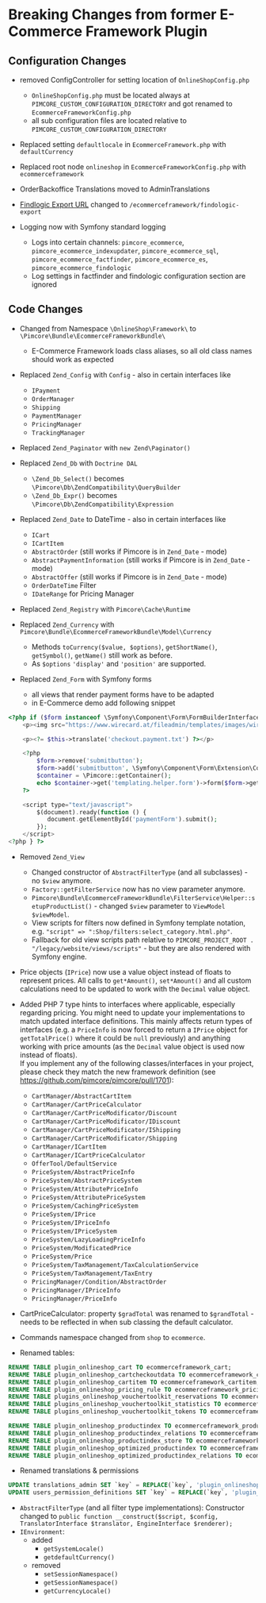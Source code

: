 # Breaking Changes from former E-Commerce Framework Plugin 

## Configuration Changes
- removed ConfigController for setting location of `OnlineShopConfig.php` 
   - `OnlineShopConfig.php` must be located always at `PIMCORE_CUSTOM_CONFIGURATION_DIRECTORY` and got renamed to 
      `EcommerceFrameworkConfig.php`
   - all sub configuration files are located relative to `PIMCORE_CUSTOM_CONFIGURATION_DIRECTORY`
- Replaced setting `defaultlocale` in `EcommerceFramework.php` with `defaultCurrency`
- Replaced root node `onlineshop` in `EcommerceFrameworkConfig.php` with `ecommerceframework`

- OrderBackoffice Translations moved to AdminTranslations

- [Findlogic Export URL](../../10_E-Commerce_Framework/05_Index_Service/05_Data_Architecture_and_Indexing_Process.md) 
  changed to `/ecommerceframework/findologic-export`

- Logging now with Symfony standard logging
   - Logs into certain channels: `pimcore_ecommerce`, `pimcore_ecommerce_indexupdater`, `pimcore_ecommerce_sql`, `pimcore_ecommerce_factfinder`, `pimcore_ecommerce_es`, `pimcore_ecommerce_findologic`
   - Log settings in factfinder and findologic configuration section are ignored

## Code Changes
- Changed from Namespace `\OnlineShop\Framework\` to `\Pimcore\Bundle\EcommerceFrameworkBundle\`
   - E-Commerce Framework loads class aliases, so all old class names should work as expected
   
- Replaced `Zend_Config` with `Config` - also in certain interfaces like
   - `IPayment`
   - `OrderManager`
   - `Shipping`
   - `PaymentManager`
   - `PricingManager`
   - `TrackingManager`
  
- Replaced `Zend_Paginator` with `new Zend\Paginator()`

- Replaced `Zend_Db` with `Doctrine DAL` 
   - `\Zend_Db_Select()` becomes `\Pimcore\Db\ZendCompatibility\QueryBuilder` 
   - `\Zend_Db_Expr()` becomes `\Pimcore\Db\ZendCompatibility\Expression`   
   
 - Replaced `Zend_Date` to DateTime - also in certain interfaces like
   - `ICart`
   - `ICartItem`
   - `AbstractOrder` (still works if Pimcore is in `Zend_Date` - mode)
   - `AbstractPaymentInformation` (still works if Pimcore is in `Zend_Date` - mode)
   - `AbstractOffer` (still works if Pimcore is in `Zend_Date` - mode)
   - `OrderDateTime` Filter
   - `IDateRange` for Pricing Manager
   
- Replaced `Zend_Registry` with `Pimcore\Cache\Runtime`

- Replaced `Zend_Currency` with `Pimcore\Bundle\EcommerceFrameworkBundle\Model\Currency`
    - Methods `toCurrency($value, $options)`, `getShortName()`, `getSymbol()`, `getName()` still work as before. 
	- As `$options` `'display'` and `'position'` are supported. 

- Replaced `Zend_Form` with Symfony forms
   - all views that render payment forms have to be adapted 
   - in E-Commerce demo add following snippet
```php 
<?php if ($form instanceof \Symfony\Component\Form\FormBuilderInterface) { ?>
    <p><img src="https://www.wirecard.at/fileadmin/templates/images/wirecard-logo.png"/></p>

    <p><?= $this->translate('checkout.payment.txt') ?></p>

    <?php
        $form->remove('submitbutton');
        $form->add('submitbutton', \Symfony\Component\Form\Extension\Core\Type\SubmitType::class, ['attr' => ['class' => 'btn btn-primary'], 'label' => $this->translate('checkout.payment.paynow')]);
        $container = \Pimcore::getContainer();
        echo $container->get('templating.helper.form')->form($form->getForm()->createView());
    ?>

    <script type="text/javascript">
        $(document).ready(function () {
           document.getElementById('paymentForm').submit();
        });
    </script>
<?php } ?>
```
		
- Removed `Zend_View` 
   - Changed constructor of `AbstractFilterType` (and all subclasses) - no `$view` anymore.
   - `Factory::getFilterService` now has no view parameter anymore.
   - `Pimcore\Bundle\EcommerceFrameworkBundle\FilterService\Helper::setupProductList()` - changed `$view` parameter to 
      `ViewModel $viewModel`.
   - View scripts for filters now defined in Symfony template notation, e.g. 
      `"script" => ":Shop/filters:select_category.html.php"`.
   - Fallback for old view scripts path relative to `PIMCORE_PROJECT_ROOT . "/legacy/website/views/scripts"` - but they 
      are also rendered with Symfony engine.

- Price objects (`IPrice`) now use a value object instead of floats to represent prices. All calls to `get*Amount()`,
  `set*Amount()` and all custom calculations need to be updated to work with the `Decimal` value object.
- Added PHP 7 type hints to interfaces where applicable, especially regarding pricing. You might need to update your
  implementations to match updated interface definitions. This mainly affects return types of interfaces (e.g. a `PriceInfo`
  is now forced to return a `IPrice` object for `getTotalPrice()` where it could be `null` previously) and anything working
  with price amounts (as the `Decimal` value object is used now instead of floats).  
  If you implement any of the following classes/interfaces in your project, please check they match the new framework
  definition (see https://github.com/pimcore/pimcore/pull/1701):
  
    - `CartManager/AbstractCartItem`
    - `CartManager/CartPriceCalculator`
    - `CartManager/CartPriceModificator/Discount`
    - `CartManager/CartPriceModificator/IDiscount`
    - `CartManager/CartPriceModificator/IShipping`
    - `CartManager/CartPriceModificator/Shipping`
    - `CartManager/ICartItem`
    - `CartManager/ICartPriceCalculator`
    - `OfferTool/DefaultService`
    - `PriceSystem/AbstractPriceInfo`
    - `PriceSystem/AbstractPriceSystem`
    - `PriceSystem/AttributePriceInfo`
    - `PriceSystem/AttributePriceSystem`
    - `PriceSystem/CachingPriceSystem`
    - `PriceSystem/IPrice`
    - `PriceSystem/IPriceInfo`
    - `PriceSystem/IPriceSystem`
    - `PriceSystem/LazyLoadingPriceInfo`
    - `PriceSystem/ModificatedPrice`
    - `PriceSystem/Price`
    - `PriceSystem/TaxManagement/TaxCalculationService`
    - `PriceSystem/TaxManagement/TaxEntry`
    - `PricingManager/Condition/AbstractOrder`
    - `PricingManager/IPriceInfo`
    - `PricingManager/PriceInfo`
  
- CartPriceCalculator: property `$gradTotal` was renamed to `$grandTotal` - needs to be reflected in when sub classing 
  the default calculator.
   
- Commands namespace changed from `shop` to `ecommerce`. 

- Renamed tables:
```sql
RENAME TABLE plugin_onlineshop_cart TO ecommerceframework_cart; 
RENAME TABLE plugin_onlineshop_cartcheckoutdata TO ecommerceframework_cartcheckoutdata; 
RENAME TABLE plugin_onlineshop_cartitem TO ecommerceframework_cartitem; 
RENAME TABLE plugin_onlineshop_pricing_rule TO ecommerceframework_pricing_rule; 
RENAME TABLE plugins_onlineshop_vouchertoolkit_reservations TO ecommerceframework_vouchertoolkit_reservations;
RENAME TABLE plugins_onlineshop_vouchertoolkit_statistics TO ecommerceframework_vouchertoolkit_statistics;
RENAME TABLE plugins_onlineshop_vouchertoolkit_tokens TO ecommerceframework_vouchertoolkit_tokens;

RENAME TABLE plugin_onlineshop_productindex TO ecommerceframework_productindex; 
RENAME TABLE plugin_onlineshop_productindex_relations TO ecommerceframework_productindex_relations; 
RENAME TABLE plugin_onlineshop_productindex_store TO ecommerceframework_productindex_store; 
RENAME TABLE plugin_onlineshop_optimized_productindex TO ecommerceframework_optimized_productindex; 
RENAME TABLE plugin_onlineshop_optimized_productindex_relations TO ecommerceframework_optimized_productindex_relations; 
```

- Renamed translations & permissions
```sql 
UPDATE translations_admin SET `key` = REPLACE(`key`, 'plugin_onlineshop_', 'bundle_ecommerce_') WHERE `key` LIKE 'plugin_onlineshop%';
UPDATE users_permission_definitions SET `key` = REPLACE(`key`, 'plugin_onlineshop_', 'bundle_ecommerce_');	
```
	
- `AbstractFilterType` (and all filter type implementations): Constructor changed to `public function __construct($script, $config, TranslatorInterface $translator, EngineInterface $renderer);`
- `IEnvironment`: 
  - added 
    - `getSystemLocale()`
    - `getdefaultCurrency()`
  - removed 
    - `setSessionNamespace()`
    - `getSessionNamespace()`
    - `getCurrencyLocale()`
   
